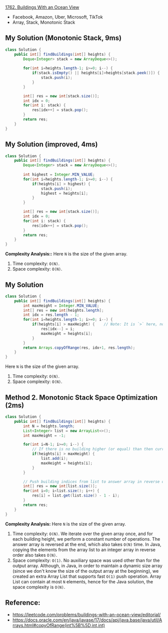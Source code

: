 [1762. Buildings With an Ocean View](https://leetcode.com/problems/buildings-with-an-ocean-view/)

* Facebook, Amazon, Uber, Microsoft, TikTok
* Array, Stack, Monotonic Stack


## My Solution (Monotonic Stack, 9ms)
```Java
class Solution {
    public int[] findBuildings(int[] heights) {
        Deque<Integer> stack = new ArrayDeque<>();
        
        for(int i=heights.length-1; i>=0; i--) {
            if(stack.isEmpty() || heights[i]>heights[stack.peek()]) {
                stack.push(i);
            }
        }

        int[] res = new int[stack.size()];
        int idx = 0;
        for(int i: stack) {
            res[idx++] = stack.pop();
        }
        return res;
    }
}
```

## My Solution (improved, 4ms)
```Java
class Solution {
    public int[] findBuildings(int[] heights) {
        Deque<Integer> stack = new ArrayDeque<>();
        
        int highest = Integer.MIN_VALUE;
        for(int i=heights.length-1; i>=0; i--) {
            if(heights[i] > highest) {
                stack.push(i);
                highest = heights[i];
            }
        }

        int[] res = new int[stack.size()];
        int idx = 0;
        for(int i: stack) {
            res[idx++] = stack.pop();
        }
        return res;
    }
}
```
**Complexity Analysis::**
Here `N` is the size of the given array.
1. Time complexity: `O(N)`.
2. Space complexity: `O(N)`.


## My Solution
```Java
class Solution {
    public int[] findBuildings(int[] heights) {
        int maxHeight = Integer.MIN_VALUE;
        int[] res = new int[heights.length];
        int idx = res.length - 1;
        for(int i=heights.length-1; i>=0; i--) {
            if(heights[i] > maxHeight) {    // Note: It is `>` here, not `>=`
                res[idx--] = i;
                maxHeight = heights[i];
            }
        }
        return Arrays.copyOfRange(res, idx+1, res.length);
    }
}
```
Here `N` is the size of the given array.
1. Time complexity: `O(N)`.
2. Space complexity: `O(N)`.


## Method 2. Monotonic Stack Space Optimization (2ms)
```Java
class Solution {
    public int[] findBuildings(int[] heights) {
        int N = heights.length;
        List<Integer> list = new ArrayList<>();
        int maxHeight = -1;

        for(int i=N-1; i>=0; i--) {
            // If there is no building higher (or equal) than then current one to its right, push it into the list
            if(heights[i] > maxHeight) {
                list.add(i);
                maxHeight = heights[i];
            }
        }

        // Push building indices from list to answer array in reverse order
        int[] res = new int[list.size()];
        for(int i=0; i<list.size(); i++) {
            res[i] = list.get(list.size() - 1 - i);
        }
        return res;
    }
}
```
**Complexity Analysis:**
Here `N` is the size of the given array.
1. Time complexity: `O(N)`.
    We iterate over the given array once, and for each building height, we perform a constant number of operations.
    The answer array is reversed at the end, which also takes `O(N)` time.
    In Java, copying the elements from the array list to an integer array in reverse order also takes `O(N)`.
2. Space complexity: `O(1)`.
    No auxiliary space was used other than for the output array.
    Although, in Java, in order to maintain a dynamic size array (since we don't know the size of the output array at the beginning), we created an extra Array List that supports fast `O(1)` push operation. Array List can contain at most `N` elements, hence for the Java solution, the space complexity is `O(N)`.


## Reference:
* https://leetcode.com/problems/buildings-with-an-ocean-view/editorial/
* https://docs.oracle.com/en/java/javase/17/docs/api/java.base/java/util/Arrays.html#copyOfRange(int%5B%5D,int,int)